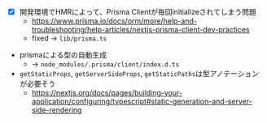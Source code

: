 - [x] 開発環境でHMRによって、Prisma Clientが毎回initializeされてしまう問題
  - https://www.prisma.io/docs/orm/more/help-and-troubleshooting/help-articles/nextjs-prisma-client-dev-practices  
  - fixed -> `lib/prisma.ts`
- prismaによる型の自動生成
  - -> `node_modules/.prisma/client/index.d.ts`
- `getStaticProps`, `getServerSideProps`, `getStaticPaths`は型アノテーションが必要そう
  - https://nextjs.org/docs/pages/building-your-application/configuring/typescript#static-generation-and-server-side-rendering
